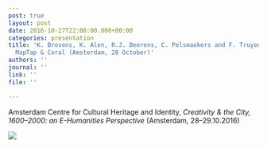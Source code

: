 ```yaml
---
post: true
layout: post
date: 2016-10-27T22:00:00.000+00:00
categories: presentation
title: 'K. Brosens, K. Alen, R.J. Beerens, C. Pelsmaekers and F. Truyen: Cornelia,
  MapTap & Coral (Amsterdam, 28 October)'
authors: ''
journal: ''
link: ''
file: ''

---
```

Amsterdam Centre for Cultural Heritage and Identity, _Creativity & the City, 1600–2000: an E-Humanities Perspective_ (Amsterdam, 28–29.10.2016)

![](/neocornelia/uploads/Cv8GPGJWcAAk3V3.jpg)